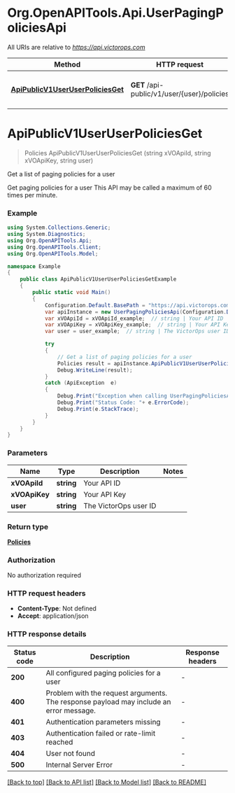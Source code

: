 # Org.OpenAPITools.Api.UserPagingPoliciesApi

All URIs are relative to *https://api.victorops.com*

Method | HTTP request | Description
------------- | ------------- | -------------
[**ApiPublicV1UserUserPoliciesGet**](UserPagingPoliciesApi.md#apipublicv1useruserpoliciesget) | **GET** /api-public/v1/user/{user}/policies | Get a list of paging policies for a user


<a name="apipublicv1useruserpoliciesget"></a>
# **ApiPublicV1UserUserPoliciesGet**
> Policies ApiPublicV1UserUserPoliciesGet (string xVOApiId, string xVOApiKey, string user)

Get a list of paging policies for a user

Get paging policies for a user  This API may be called a maximum of 60 times per minute. 

### Example
```csharp
using System.Collections.Generic;
using System.Diagnostics;
using Org.OpenAPITools.Api;
using Org.OpenAPITools.Client;
using Org.OpenAPITools.Model;

namespace Example
{
    public class ApiPublicV1UserUserPoliciesGetExample
    {
        public static void Main()
        {
            Configuration.Default.BasePath = "https://api.victorops.com";
            var apiInstance = new UserPagingPoliciesApi(Configuration.Default);
            var xVOApiId = xVOApiId_example;  // string | Your API ID
            var xVOApiKey = xVOApiKey_example;  // string | Your API Key
            var user = user_example;  // string | The VictorOps user ID

            try
            {
                // Get a list of paging policies for a user
                Policies result = apiInstance.ApiPublicV1UserUserPoliciesGet(xVOApiId, xVOApiKey, user);
                Debug.WriteLine(result);
            }
            catch (ApiException  e)
            {
                Debug.Print("Exception when calling UserPagingPoliciesApi.ApiPublicV1UserUserPoliciesGet: " + e.Message );
                Debug.Print("Status Code: "+ e.ErrorCode);
                Debug.Print(e.StackTrace);
            }
        }
    }
}
```

### Parameters

Name | Type | Description  | Notes
------------- | ------------- | ------------- | -------------
 **xVOApiId** | **string**| Your API ID | 
 **xVOApiKey** | **string**| Your API Key | 
 **user** | **string**| The VictorOps user ID | 

### Return type

[**Policies**](Policies.md)

### Authorization

No authorization required

### HTTP request headers

 - **Content-Type**: Not defined
 - **Accept**: application/json

### HTTP response details
| Status code | Description | Response headers |
|-------------|-------------|------------------|
| **200** | All configured paging policies for a user |  -  |
| **400** | Problem with the request arguments.  The response payload may include an error message. |  -  |
| **401** | Authentication parameters missing |  -  |
| **403** | Authentication failed or rate-limit reached |  -  |
| **404** | User not found |  -  |
| **500** | Internal Server Error |  -  |

[[Back to top]](#) [[Back to API list]](../README.md#documentation-for-api-endpoints) [[Back to Model list]](../README.md#documentation-for-models) [[Back to README]](../README.md)

